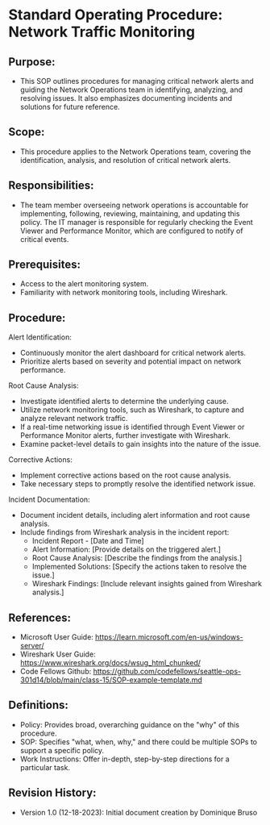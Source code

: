 # Standard Operating Procedure: Network Traffic Monitoring

## Purpose:
- This SOP outlines procedures for managing critical network alerts and guiding the Network Operations team in identifying, analyzing, and resolving issues. It also emphasizes documenting incidents and solutions for future reference.

## Scope:
- This procedure applies to the Network Operations team, covering the identification, analysis, and resolution of critical network alerts.

## Responsibilities:
- The team member overseeing network operations is accountable for implementing, following, reviewing, maintaining, and updating this policy. The IT manager is responsible for regularly checking the Event Viewer and Performance Monitor, which are configured to notify of critical events.

## Prerequisites:
- Access to the alert monitoring system.
- Familiarity with network monitoring tools, including Wireshark.

## Procedure:
Alert Identification:
- Continuously monitor the alert dashboard for critical network alerts.
- Prioritize alerts based on severity and potential impact on network performance.

Root Cause Analysis:
- Investigate identified alerts to determine the underlying cause.
- Utilize network monitoring tools, such as Wireshark, to capture and analyze relevant network traffic.
- If a real-time networking issue is identified through Event Viewer or Performance Monitor alerts, further investigate with Wireshark.
- Examine packet-level details to gain insights into the nature of the issue.

Corrective Actions:
- Implement corrective actions based on the root cause analysis.
- Take necessary steps to promptly resolve the identified network issue.

Incident Documentation:
- Document incident details, including alert information and root cause analysis.
- Include findings from Wireshark analysis in the incident report:
  - Incident Report - [Date and Time]
  - Alert Information: [Provide details on the triggered alert.]
  - Root Cause Analysis: [Describe the findings from the analysis.]
  - Implemented Solutions: [Specify the actions taken to resolve the issue.]
  - Wireshark Findings: [Include relevant insights gained from Wireshark analysis.]
    
## References:
- Microsoft User Guide: https://learn.microsoft.com/en-us/windows-server/
- Wireshark User Guide: https://www.wireshark.org/docs/wsug_html_chunked/
- Code Fellows Github: https://github.com/codefellows/seattle-ops-301d14/blob/main/class-15/SOP-example-template.md

## Definitions:
- Policy: Provides broad, overarching guidance on the "why" of this procedure.
- SOP: Specifies "what, when, why," and there could be multiple SOPs to support a specific policy.
- Work Instructions: Offer in-depth, step-by-step directions for a particular task.

## Revision History:
- Version 1.0 (12-18-2023): Initial document creation by Dominique Bruso
